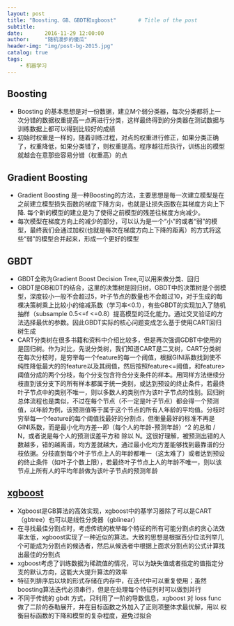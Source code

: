 ```yaml
---
layout: post
title: "Boosting、GB、GBDT和xgboost"       # Title of the post
subtitle:
date:       2016-11-29 12:00:00
author:     "随机漫步的傻瓜"
header-img: "img/post-bg-2015.jpg"
catalog: true
tags:
    - 机器学习
---
```

## Boosting
- Boosting 的基本思想是对一份数据，建立M个弱分类器，每次分类都将上一次分错的数据权重提高一点再进行分类，这样最终得到的分类器在测试数据与训练数据上都可以得到比较好的成绩
- 初始时权重是一样的，随着训练过程，对点的权重进行修正，如果分类正确了，权重降低，如果分类错了，则权重提高。程序越往后执行，训练出的模型就越会在意那些容易分错（权重高）的点

## Gradient Boosting
- Gradient Boosting 是一种Boosting的方法，主要思想是每一次建立模型是在之前建立模型损失函数的梯度下降方向，也就是让损失函数在其梯度方向上下降. 每个新的模型的建立是为了使得之前模型的残差往梯度方向减少。
- 每次模型在梯度方向上的减少的部分，可以认为是一个“小”的或者“弱”的模型，最终我们会通过加权(也就是每次在梯度方向上下降的距离）的方式将这些“弱”的模型合并起来，形成一个更好的模型

## GBDT
- GBDT全称为Gradient Boost Decision Tree,可以用来做分类、回归
- GBDT是GB和DT的结合，这里的决策树是回归树，GBDT中的决策树是个弱模型，深度较小一般不会超过5，叶子节点的数量也不会超过10，对于生成的每棵决策树乘上比较小的缩减系数（学习率<0.1），有些GBDT的实现加入了随机抽样（subsample 0.5<=f <=0.8）提高模型的泛化能力。通过交叉验证的方法选择最优的参数。因此GBDT实际的核心问题变成怎么基于使用CART回归树生成
- CART分类树在很多书籍和资料中介绍比较多，但是再次强调GDBT中使用的是回归树。作为对比，先说分类树，我们知道CART是二叉树，CART分类树在每次分枝时，是穷举每一个feature的每一个阈值，根据GINI系数找到使不纯性降低最大的的feature以及其阀值，然后按照feature<=阈值，和feature>阈值分成的两个分枝，每个分支包含符合分支条件的样本。用同样方法继续分枝直到该分支下的所有样本都属于统一类别，或达到预设的终止条件，若最终叶子节点中的类别不唯一，则以多数人的类别作为该叶子节点的性别。回归树总体流程也是类似，不过在每个节点（不一定是叶子节点）都会得一个预测值，以年龄为例，该预测值等于属于这个节点的所有人年龄的平均值。分枝时穷举每一个feature的每个阈值找最好的分割点，但衡量最好的标准不再是GINI系数，而是最小化均方差--即（每个人的年龄-预测年龄）^2 的总和 / N，或者说是每个人的预测误差平方和 除以 N。这很好理解，被预测出错的人数越多，错的越离谱，均方差就越大，通过最小化均方差能够找到最靠谱的分枝依据。分枝直到每个叶子节点上人的年龄都唯一（这太难了）或者达到预设的终止条件（如叶子个数上限），若最终叶子节点上人的年龄不唯一，则以该节点上所有人的平均年龄做为该叶子节点的预测年龄

## [xgboost](https://xgboost.readthedocs.io/en/latest/)
- Xgboost是GB算法的高效实现，xgboost中的基学习器除了可以是CART（gbtree）也可以是线性分类器（gblinear）
- 在寻找最佳分割点时，考虑传统的枚举每个特征的所有可能分割点的贪心法效率太低，xgboost实现了一种近似的算法。大致的思想是根据百分位法列举几个可能成为分割点的候选者，然后从候选者中根据上面求分割点的公式计算找出最佳的分割点
- xgboost考虑了训练数据为稀疏值的情况，可以为缺失值或者指定的值指定分支的默认方向，这能大大提升算法的效率
- 特征列排序后以块的形式存储在内存中，在迭代中可以重复使用；虽然boosting算法迭代必须串行，但是在处理每个特征列时可以做到并行
- 不同于传统的 gbdt 方式，只利用了一阶的导数信息，xgboost 对 loss func 做了二阶的泰勒展开，并在目标函数之外加入了正则项整体求最优解，用以 权衡目标函数的下降和模型的复杂程度，避免过拟合
